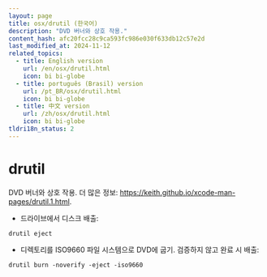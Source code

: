 ```yaml
---
layout: page
title: osx/drutil (한국어)
description: "DVD 버너와 상호 작용."
content_hash: afc20fcc28c9ca593fc986e030f633db12c57e2d
last_modified_at: 2024-11-12
related_topics:
  - title: English version
    url: /en/osx/drutil.html
    icon: bi bi-globe
  - title: português (Brasil) version
    url: /pt_BR/osx/drutil.html
    icon: bi bi-globe
  - title: 中文 version
    url: /zh/osx/drutil.html
    icon: bi bi-globe
tldri18n_status: 2
---
```

# drutil

DVD 버너와 상호 작용.
더 많은 정보: <https://keith.github.io/xcode-man-pages/drutil.1.html>.

- 드라이브에서 디스크 배출:

`drutil eject`

- 디렉토리를 ISO9660 파일 시스템으로 DVD에 굽기. 검증하지 않고 완료 시 배출:

`drutil burn -noverify -eject -iso9660`
